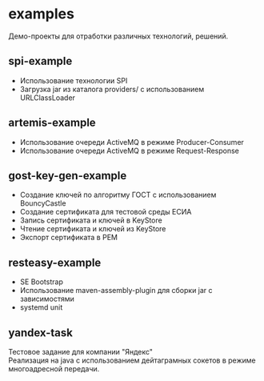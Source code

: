 # examples
Демо-проекты для отработки различных технологий, решений.

spi-example
------------
* Использование технологии SPI  
* Загрузка jar из каталога providers/ с использованием URLClassLoader  

artemis-example
----------------
* Использование очереди ActiveMQ в режиме Producer-Consumer
* Использование очереди ActiveMQ в режиме Request-Response

gost-key-gen-example
---------------------
* Создание ключей по алгоритму ГОСТ с использованием BouncyCastle
* Создание сертификата для тестовой среды ЕСИА  
* Запись сертификата и ключей в KeyStore
* Чтение сертификата и ключей из KeyStore
* Экспорт сертификата в PEM

resteasy-example
----------------
* SE Bootstrap
* Использование maven-assembly-plugin для сборки jar с зависимостями
* systemd unit

yandex-task
-----------
Тестовое задание для компании "Яндекс"  
Реализация на java с использованием дейтаграмных сокетов в режиме многоадресной передачи.  
